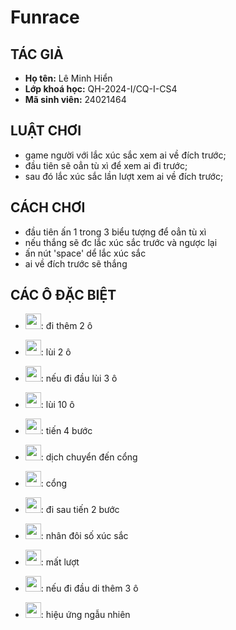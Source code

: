 # Funrace
  ## TÁC GIẢ
- **Họ tên:** Lê Minh Hiển
- **Lớp khoá học:** QH-2024-I/CQ-I-CS4
- **Mã sinh viên:** 24021464
## LUẬT CHƠI
- game người với lắc xúc sắc xem ai về đích trước;
- đầu tiên sẽ oẳn tù xì để xem ai đi trước;
- sau đó lắc xúc sắc lần lượt xem ai về đích trước;
## CÁCH CHƠI
- đầu tiên ấn 1 trong 3 biểu tượng để oẳn tù xì
- nếu thắng sẽ đc lắc xúc sắc trước và ngược lại
- ấn nút 'space' dể lắc xúc sắc
- ai về đích trước sẽ thắng
## CÁC Ô ĐẶC BIỆT
- <img src="https://github.com/user-attachments/assets/9d2a8bae-25ea-401c-baf5-9df89d008751" width="25" >: đi thêm 2 ô

- <img src="https://github.com/user-attachments/assets/c3545d87-5ca3-49fb-82a3-af9aba3c4ede" width="25" >: lùi 2 ô

- <img src="https://github.com/user-attachments/assets/0d29d653-98fa-46df-a7e3-22b68f449e0f" width="25" >: nếu đi đầu lùi 3 ô

- <img src="https://github.com/user-attachments/assets/9b8f05dc-eb94-486b-8e25-ad270cc99daf" width="25" >: lùi 10 ô

- <img src="https://github.com/user-attachments/assets/1ca0e273-18bb-4573-89cd-5a33e9ab68fc" width="25" >: tiến 4 bước

- <img src="https://github.com/user-attachments/assets/eab97253-a41c-48cb-9283-d1857050a640" width="25" >: dịch chuyển đến cổng

- <img src="https://github.com/user-attachments/assets/ca968286-5f0a-4319-a0b9-0fd2bf73d2dc" width="25" >: cổng

- <img src="https://github.com/user-attachments/assets/095985aa-bff6-4242-9808-501156dfa7e3" width="25" >: đi sau tiến 2 bước

- <img src="https://github.com/user-attachments/assets/7a016c9d-c271-44b6-8c12-cf125620c4e7" width="25" >: nhân đôi số xúc sắc 

- <img src="https://github.com/user-attachments/assets/2885a209-0715-40c5-9100-b04317d4b3f5" width="25" >: mất lượt

- <img src="https://github.com/user-attachments/assets/749126a8-1298-4d1d-b41a-2767737f99b6" width="25" >: nếu đi đầu di thêm 3 ô

- <img src="https://github.com/user-attachments/assets/cbd0bc5a-ac8b-4a76-990b-361809ae1ab1" width="25" >: hiệu ứng ngẫu nhiên


